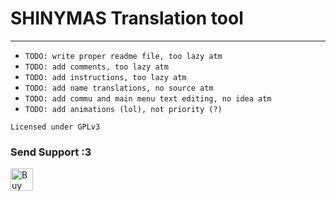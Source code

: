 # SHINYMAS Translation tool

---

- `TODO: write proper readme file, too lazy atm`
- `TODO: add comments, too lazy atm`
- `TODO: add instructions, too lazy atm`
- `TODO: add name translations, no source atm`
- `TODO: add commu and main menu text editing, no idea atm`
- `TODO: add animations (lol), not priority (?)`

`Licensed under GPLv3`

### Send Support :3
<a href='https://ko-fi.com/X8X831J1L' target='_blank'><img height='36' style='border:0px;height:36px;' src='https://cdn.ko-fi.com/cdn/kofi1.png?v=2' border='0' alt='Buy Me a Coffee at ko-fi.com' /></a>
